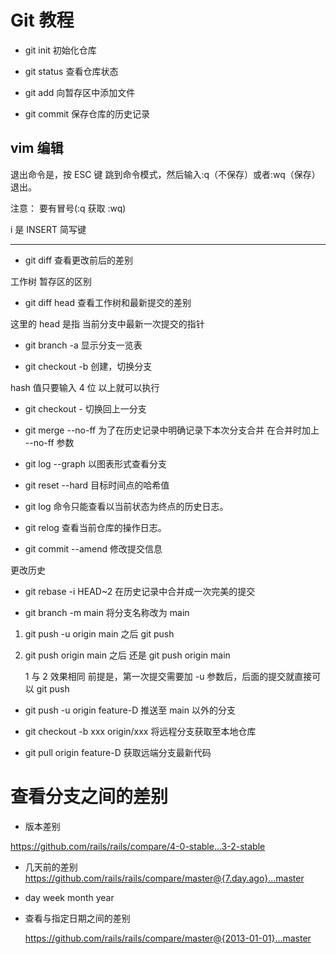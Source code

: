 # Git 教程

- git init 初始化仓库

- git status 查看仓库状态

- git add 向暂存区中添加文件

- git commit 保存仓库的历史记录

## vim 编辑

退出命令是，按 ESC 键 跳到命令模式，然后输入:q（不保存）或者:wq（保存） 退出。

注意： 要有冒号(:q 获取 :wq)

i 是 INSERT 简写键

---

- git diff 查看更改前后的差别

工作树 暂存区的区别

- git diff head 查看工作树和最新提交的差别

这里的 head 是指 当前分支中最新一次提交的指针

- git branch -a 显示分支一览表

- git checkout -b 创建，切换分支

hash 值只要输入 4 位 以上就可以执行

- git checkout - 切换回上一分支

- git merge --no-ff 为了在历史记录中明确记录下本次分支合并 在合并时加上 --no-ff 参数

- git log --graph 以图表形式查看分支

- git reset --hard 目标时间点的哈希值

- git log 命令只能查看以当前状态为终点的历史日志。
- git relog 查看当前仓库的操作日志。

- git commit --amend 修改提交信息

更改历史

- git rebase -i HEAD~2 在历史记录中合并成一次完美的提交

- git branch -m main 将分支名称改为 main

1.  git push -u origin main 之后 git push
2.  git push origin main 之后 还是 git push origin main

    1 与 2 效果相同
    前提是，第一次提交需要加 -u 参数后，后面的提交就直接可以 git push

- git push -u origin feature-D 推送至 main 以外的分支

- git checkout -b xxx origin/xxx 将远程分支获取至本地仓库

- git pull origin feature-D 获取远端分支最新代码

# 查看分支之间的差别

- 版本差别

https://github.com/rails/rails/compare/4-0-stable...3-2-stable

- 几天前的差别
  https://github.com/rails/rails/compare/master@{7.day.ago}...master

- day week month year

- 查看与指定日期之间的差别

  https://github.com/rails/rails/compare/master@{2013-01-01}...master
